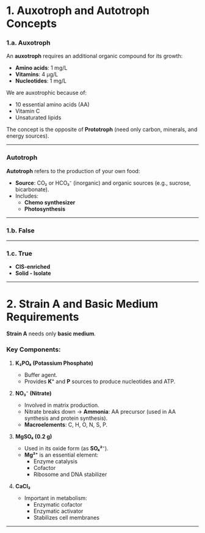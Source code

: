 # 1. Auxotroph and Autotroph Concepts  

### 1.a. Auxotroph  
An **auxotroph** requires an additional organic compound for its growth:  
- **Amino acids**: 1 mg/L  
- **Vitamins**: 4 μg/L  
- **Nucleotides**: 1 mg/L  

We are auxotrophic because of:  
- 10 essential amino acids (AA)  
- Vitamin C  
- Unsaturated lipids  

The concept is the opposite of **Prototroph** (need only carbon, minerals, and energy sources).  

---

### Autotroph  
**Autotroph** refers to the production of your own food:  
- **Source**: CO₂ or HCO₃⁻ (inorganic) and organic sources (e.g., sucrose, bicarbonate).  
- Includes:  
  - **Chemo synthesizer**  
  - **Photosynthesis**  

---

### 1.b. False  

---

### 1.c. True  
- **CIS-enriched**  
- **Solid - Isolate**  

---

# 2. Strain A and Basic Medium Requirements  

**Strain A** needs only **basic medium**.  

### Key Components:  

1. **K₂PO₄ (Potassium Phosphate)**  
   - Buffer agent.  
   - Provides **K⁺** and **P** sources to produce nucleotides and ATP.  

2. **NO₃⁻ (Nitrate)**  
   - Involved in matrix production.  
   - Nitrate breaks down → **Ammonia**: AA precursor (used in AA synthesis and protein synthesis).  
   - **Macroelements**: C, H, O, N, S, P.  

3. **MgSO₄ (0.2 g)**  
   - Used in its oxide form (as **SO₄²⁻**).  
   - **Mg²⁺** is an essential element:  
     - Enzyme catalysis  
     - Cofactor  
     - Ribosome and DNA stabilizer  

4. **CaCl₂**  
   - Important in metabolism:  
     - Enzymatic cofactor  
     - Enzymatic activator  
     - Stabilizes cell membranes  

---